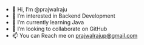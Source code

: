 - 👋 Hi, I’m @prajwalraju
- 👀 I’m interested in Backend Development
- 🌱 I’m currently learning Java
- 💞️ I’m looking to collaborate on GitHub
- 📫 You can Reach me on prajwalrajup@gmail.com

